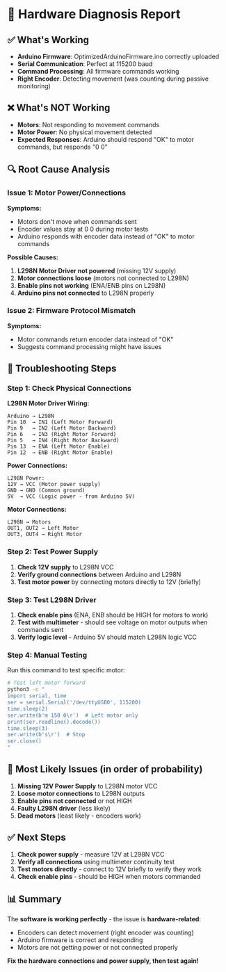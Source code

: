# 🔧 Hardware Diagnosis Report

## ✅ What's Working
- **Arduino Firmware**: OptimizedArduinoFirmware.ino correctly uploaded
- **Serial Communication**: Perfect at 115200 baud
- **Command Processing**: All firmware commands working
- **Right Encoder**: Detecting movement (was counting during passive monitoring)

## ❌ What's NOT Working
- **Motors**: Not responding to movement commands
- **Motor Power**: No physical movement detected
- **Expected Responses**: Arduino should respond "OK" to motor commands, but responds "0 0"

## 🔍 Root Cause Analysis

### Issue 1: Motor Power/Connections
**Symptoms:**
- Motors don't move when commands sent
- Encoder values stay at 0 0 during motor tests
- Arduino responds with encoder data instead of "OK" to motor commands

**Possible Causes:**
1. **L298N Motor Driver not powered** (missing 12V supply)
2. **Motor connections loose** (motors not connected to L298N)
3. **Enable pins not working** (ENA/ENB pins on L298N)
4. **Arduino pins not connected** to L298N properly

### Issue 2: Firmware Protocol Mismatch
**Symptoms:**
- Motor commands return encoder data instead of "OK"
- Suggests command processing might have issues

## 🔧 Troubleshooting Steps

### Step 1: Check Physical Connections

**L298N Motor Driver Wiring:**
```
Arduino → L298N
Pin 10  → IN1 (Left Motor Forward)
Pin 9   → IN2 (Left Motor Backward)  
Pin 6   → IN3 (Right Motor Forward)
Pin 5   → IN4 (Right Motor Backward)
Pin 13  → ENA (Left Motor Enable)
Pin 12  → ENB (Right Motor Enable)
```

**Power Connections:**
```
L298N Power:
12V → VCC (Motor power supply)
GND → GND (Common ground)
5V  → VCC (Logic power - from Arduino 5V)
```

**Motor Connections:**
```
L298N → Motors
OUT1, OUT2 → Left Motor
OUT3, OUT4 → Right Motor
```

### Step 2: Test Power Supply
1. **Check 12V supply** to L298N VCC
2. **Verify ground connections** between Arduino and L298N
3. **Test motor power** by connecting motors directly to 12V (briefly)

### Step 3: Test L298N Driver
1. **Check enable pins** (ENA, ENB should be HIGH for motors to work)
2. **Test with multimeter** - should see voltage on motor outputs when commands sent
3. **Verify logic level** - Arduino 5V should match L298N logic VCC

### Step 4: Manual Testing
Run this command to test specific motor:
```bash
# Test left motor forward
python3 -c "
import serial, time
ser = serial.Serial('/dev/ttyUSB0', 115200)
time.sleep(2)
ser.write(b'm 150 0\r')  # Left motor only
print(ser.readline().decode())
time.sleep(3)
ser.write(b's\r')  # Stop
ser.close()
"
```

## 🚨 Most Likely Issues (in order of probability)

1. **Missing 12V Power Supply** to L298N motor VCC
2. **Loose motor connections** to L298N outputs  
3. **Enable pins not connected** or not HIGH
4. **Faulty L298N driver** (less likely)
5. **Dead motors** (least likely - encoders work)

## ✅ Next Steps

1. **Check power supply** - measure 12V at L298N VCC
2. **Verify all connections** using multimeter continuity test
3. **Test motors directly** - connect to 12V briefly to verify they work
4. **Check enable pins** - should be HIGH when motors commanded

## 📊 Summary

The **software is working perfectly** - the issue is **hardware-related**:
- Encoders can detect movement (right encoder was counting)
- Arduino firmware is correct and responding
- Motors are not getting power or not connected properly

**Fix the hardware connections and power supply, then test again!**

